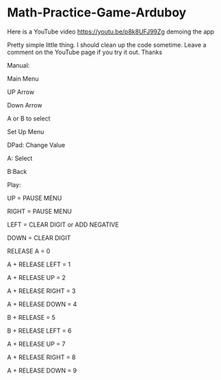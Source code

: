 # Math-Practice-Game-Arduboy
Here is a YouTube video https://youtu.be/p8k8UFJ99Zg demoing the app 

Pretty simple little thing. I should clean up the code sometime. Leave a comment on the YouTube page if you try it out. 
Thanks 

Manual:

Main Menu 

UP Arrow       

Down Arrow  

A or B to select

Set Up Menu

DPad: Change Value

A: Select

B:Back

Play:

UP = PAUSE MENU

RIGHT = PAUSE MENU

LEFT = CLEAR DIGIT or ADD NEGATIVE 

DOWN = CLEAR DIGIT

RELEASE A = 0

A + RELEASE LEFT = 1

A + RELEASE  UP = 2

A + RELEASE  RIGHT = 3

A + RELEASE  DOWN = 4

B + RELEASE = 5

B + RELEASE LEFT = 6

A + RELEASE  UP = 7

A + RELEASE  RIGHT = 8

A + RELEASE  DOWN = 9
